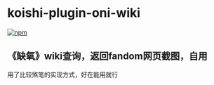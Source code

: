 # koishi-plugin-oni-wiki

[![npm](https://img.shields.io/npm/v/koishi-plugin-oni-wiki?style=flat-square)](https://www.npmjs.com/package/koishi-plugin-oni-wiki)

《缺氧》wiki查询，返回fandom网页截图，自用
------

用了比较煞笔的实现方式，好在能用就行
